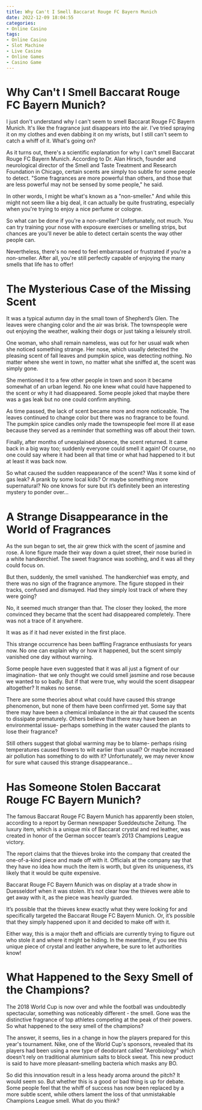 ```yaml
---
title: Why Can't I Smell Baccarat Rouge FC Bayern Munich
date: 2022-12-09 18:04:55
categories:
- Online Casino
tags:
- Online Casino
- Slot Machine
- Live Casino
- Online Games
- Casino Game
---
```



#  Why Can't I Smell Baccarat Rouge FC Bayern Munich?

I just don't understand why I can't seem to smell Baccarat Rouge FC Bayern Munich. It's like the fragrance just disappears into the air. I've tried spraying it on my clothes and even dabbing it on my wrists, but I still can't seem to catch a whiff of it. What's going on?

As it turns out, there's a scientific explanation for why I can't smell Baccarat Rouge FC Bayern Munich. According to Dr. Alan Hirsch, founder and neurological director of the Smell and Taste Treatment and Research Foundation in Chicago, certain scents are simply too subtle for some people to detect. "Some fragrances are more powerful than others, and those that are less powerful may not be sensed by some people," he said.

In other words, I might be what's known as a "non-smeller." And while this might not seem like a big deal, it can actually be quite frustrating, especially when you're trying to enjoy a nice perfume or cologne.

So what can be done if you're a non-smeller? Unfortunately, not much. You can try training your nose with exposure exercises or smelling strips, but chances are you'll never be able to detect certain scents the way other people can.

Nevertheless, there's no need to feel embarrassed or frustrated if you're a non-smeller. After all, you're still perfectly capable of enjoying the many smells that life has to offer!

#  The Mysterious Case of the Missing Scent

It was a typical autumn day in the small town of Shepherd’s Glen. The leaves were changing color and the air was brisk. The townspeople were out enjoying the weather, walking their dogs or just taking a leisurely stroll.

One woman, who shall remain nameless, was out for her usual walk when she noticed something strange. Her nose, which usually detected the pleasing scent of fall leaves and pumpkin spice, was detecting nothing. No matter where she went in town, no matter what she sniffed at, the scent was simply gone.

She mentioned it to a few other people in town and soon it became somewhat of an urban legend. No one knew what could have happened to the scent or why it had disappeared. Some people joked that maybe there was a gas leak but no one could confirm anything.

As time passed, the lack of scent became more and more noticeable. The leaves continued to change color but there was no fragrance to be found. The pumpkin spice candles only made the townspeople feel more ill at ease because they served as a reminder that something was off about their town.

Finally, after months of unexplained absence, the scent returned. It came back in a big way too; suddenly everyone could smell it again! Of course, no one could say where it had been all that time or what had happened to it but at least it was back now.

So what caused the sudden reappearance of the scent? Was it some kind of gas leak? A prank by some local kids? Or maybe something more supernatural? No one knows for sure but it’s definitely been an interesting mystery to ponder over…

#  A Strange Disappearance in the World of Fragrances

As the sun began to set, the air grew thick with the scent of jasmine and rose. A lone figure made their way down a quiet street, their nose buried in a white handkerchief. The sweet fragrance was soothing, and it was all they could focus on.

But then, suddenly, the smell vanished. The handkerchief was empty, and there was no sign of the fragrance anymore. The figure stopped in their tracks, confused and dismayed. Had they simply lost track of where they were going?

No, it seemed much stranger than that. The closer they looked, the more convinced they became that the scent had disappeared completely. There was not a trace of it anywhere.

It was as if it had never existed in the first place.

This strange occurrence has been baffling Fragrance enthusiasts for years now. No one can explain why or how it happened, but the scent simply vanished one day without warning.

Some people have even suggested that it was all just a figment of our imagination- that we only thought we could smell jasmine and rose because we wanted to so badly. But if that were true, why would the scent disappear altogether? It makes no sense.

There are some theories about what could have caused this strange phenomenon, but none of them have been confirmed yet. Some say that there may have been a chemical imbalance in the air that caused the scents to dissipate prematurely. Others believe that there may have been an environmental issue- perhaps something in the water caused the plants to lose their fragrance?

Still others suggest that global warming may be to blame- perhaps rising temperatures caused flowers to wilt earlier than usual? Or maybe increased air pollution has something to do with it? Unfortunately, we may never know for sure what caused this strange disappearance…

#  Has Someone Stolen Baccarat Rouge FC Bayern Munich?

The famous Baccarat Rouge FC Bayern Munich has apparently been stolen, according to a report by German newspaper Sueddeutsche Zeitung. The luxury item, which is a unique mix of Baccarat crystal and red leather, was created in honor of the German soccer team’s 2013 Champions League victory.

The report claims that the thieves broke into the company that created the one-of-a-kind piece and made off with it. Officials at the company say that they have no idea how much the item is worth, but given its uniqueness, it’s likely that it would be quite expensive.

Baccarat Rouge FC Bayern Munich was on display at a trade show in Duesseldorf when it was stolen. It’s not clear how the thieves were able to get away with it, as the piece was heavily guarded.

It’s possible that the thieves knew exactly what they were looking for and specifically targeted the Baccarat Rouge FC Bayern Munich. Or, it’s possible that they simply happened upon it and decided to make off with it.

Either way, this is a major theft and officials are currently trying to figure out who stole it and where it might be hiding. In the meantime, if you see this unique piece of crystal and leather anywhere, be sure to let authorities know!

#  What Happened to the Sexy Smell of the Champions?

The 2018 World Cup is now over and while the football was undoubtedly spectacular, something was noticeably different - the smell. Gone was the distinctive fragrance of top athletes competing at the peak of their powers. So what happened to the sexy smell of the champions?

The answer, it seems, lies in a change in how the players prepared for this year's tournament. Nike, one of the World Cup's sponsors, revealed that its players had been using a new type of deodorant called "Aerobiology" which doesn't rely on traditional aluminium salts to block sweat. This new product is said to have more pleasant-smelling bacteria which masks any BO.

So did this innovation result in a less heady aroma around the pitch? It would seem so. But whether this is a good or bad thing is up for debate. Some people feel that the whiff of success has now been replaced by a more subtle scent, while others lament the loss of that unmistakable Champions League smell. What do you think?